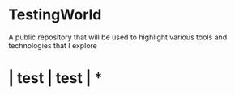 # TestingWorld
A public repository that will be used to highlight various tools and technologies that I explore


# | test | test | * 